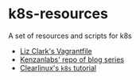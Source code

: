 # k8s-resources
A set of resources and scripts for k8s

- [Liz Clark's Vagrantfile](Vagrantfile)
- [Kenzanlabs' repo of blog series](https://github.com/kenzanlabs/kubernetes-ci-cd)
- [Clearlinux's `k8s` tutorial](https://clearlinux.org/documentation/clear-linux/tutorials/kubernetes)

